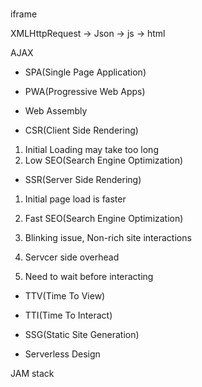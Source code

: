 #

iframe

XMLHttpRequest
-> Json -> js -> html

AJAX

* SPA(Single Page Application)
* PWA(Progressive Web Apps)
* Web Assembly

* CSR(Client Side Rendering)
1. Initial Loading may take too long
2. Low SEO(Search Engine Optimization)

* SSR(Server Side Rendering)
1. Initial page load is faster
2. Fast SEO(Search Engine Optimization)

1. Blinking issue, Non-rich site interactions
2. Servcer side overhead
3. Need to wait before interacting

* TTV(Time To View)
* TTI(Time To Interact)

* SSG(Static Site Generation)

* Serverless Design

JAM stack
